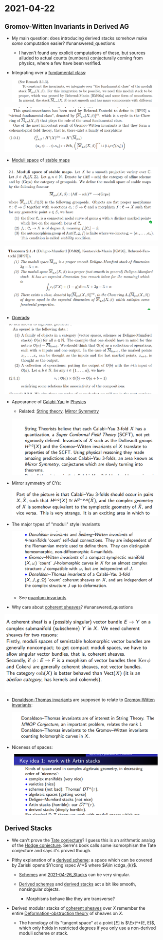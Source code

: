 # 2021-04-22

## Gromov-Witten Invariants in Derived AG 

- My main question: does introducing derived stacks somehow make *some* computation easier?
	#unanswered_questions 

	- I haven't found any explicit computations of these, but sources alluded to actual counts (numbers) conjecturally coming from physics, where a few have been verified.

- Integrating over a [fundamental class](fundamental%20class):
  
  ![image_2021-04-22-11-57-59](figures/image_2021-04-22-11-57-59.png)

![image_2021-04-22-11-59-01](figures/image_2021-04-22-11-59-01.png)

- [Moduli space](../zettelkasten/Moduli%20space.md) of [stable maps](stable%20maps)

![Moduli spaces of stable maps](figures/image_2021-04-22-12-00-48.png)

![Integration over $M_g$](figures/image_2021-04-22-12-02-20.png)

- [Operads](Operads):

![Operad review](figures/image_2021-04-22-12-05-38.png)

- Appearance of [Calabi-Yau](../zettelkasten/Calabi-Yau.md) in [Physics](../zettelkasten/Physics.md)
	- Related: [String theory](String%20theory), [Mirror Symmetry](../zettelkasten/Mirror%20Symmetry.md)

  ![String theory, Calabi Yaus, and Mirror symmetry](figures/image_2021-04-22-12-12-17.png)

- Mirror symmetry of CYs:

  ![image_2021-04-22-12-12-51](figures/image_2021-04-22-12-12-51.png)

- The major types of "moduli" style invariants

  ![Types of quantum invariants for manifolds](figures/image_2021-04-22-12-13-46.png)
  
  - See [quantum invariants](quantum%20invariants)

- Why care about [coherent sheaves](coherent%20sheaves)?
	#unanswered_questions 

![image_2021-04-22-12-14-47](figures/image_2021-04-22-12-14-47.png)

- [Donaldson-Thomas invariants](Donaldson-Thomas%20invariants) are supposed to relate to [Gromov-Witten invariants](Gromov-Witten%20invariants):

  ![image_2021-04-22-12-17-02](figures/image_2021-04-22-12-17-02.png)

- Niceness of spaces:

  ![Relative niceness of spaces in AG](figures/image_2021-04-22-12-17-44.png)

## Derived Stacks 

- We can't prove the [Tate conjecture](Tate%20conjecture)?
  I guess this is an arithmetic analog of the [Hodge conjecture](Hodge%20conjecture). 
  Serre's book calls some isomorphism the Tate conjecture and says it's proved though.

- Pithy explanation of a [derived scheme](derived%20scheme): a space which can be covered by Zariski opens $Y\cong \spec A^*$ where $A\in \cdga_{k}$.

  - [Schemes](Schemes) and [2021-04-26_Stacks](../zettelkasten/Stacks.md) can be very singular. 
  
  - [Derived schemes](Derived%20schemes) and [derived stacks](derived%20stacks) act a bit like smooth, nonsingular objects.
	  - Morphisms behave like they are transverse?

- Derived modular stacks of [coherent sheaves](coherent%20sheaves) over $X$ remember the entire [Deformation-obstruction theory](Deformation-obstruction%20theory) of sheaves on $X$.
  - The homology of its "tangent space" at a point $[E]$ is $\Ext^*(E, E)$, which only holds in restricted degrees if you only use a non-derived moduli scheme or stack.
